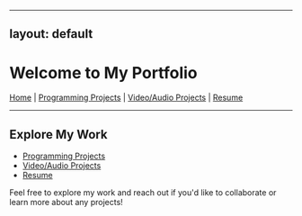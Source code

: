 <link rel="stylesheet" type="text/css" href="assets/styles.css">

---
layout: default
---

# Welcome to My Portfolio

[Home](index.md) | [Programming Projects](programming.md) | [Video/Audio Projects](audio-video.md) | [Resume](resume.md)

---

## Explore My Work

- [Programming Projects](programming.md)
- [Video/Audio Projects](audio-video.md)
- [Resume](resume.md)

Feel free to explore my work and reach out if you'd like to collaborate or learn more about any projects!

